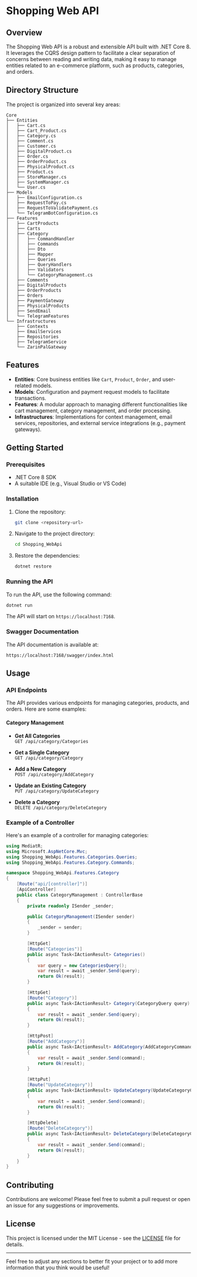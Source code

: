 
# Shopping Web API

## Overview

The Shopping Web API is a robust and extensible API built with .NET Core 8. It leverages the CQRS design pattern to facilitate a clear separation of concerns between reading and writing data, making it easy to manage entities related to an e-commerce platform, such as products, categories, and orders.

## Directory Structure

The project is organized into several key areas:

```
Core
├── Entities
│   ├── Cart.cs
│   ├── Cart_Product.cs
│   ├── Category.cs
│   ├── Comment.cs
│   ├── Customer.cs
│   ├── DigitalProduct.cs
│   ├── Order.cs
│   ├── OrderProduct.cs
│   ├── PhysicalProduct.cs
│   ├── Product.cs
│   ├── StoreManager.cs
│   ├── SystemManager.cs
│   └── User.cs
├── Models
│   ├── EmailConfiguration.cs
│   ├── RequestToPay.cs
│   ├── RequestToValidatePayment.cs
│   └── TelegramBotConfiguration.cs
├── Features
│   ├── CartProducts
│   ├── Carts
│   ├── Category
│   │   ├── CommandHandler
│   │   ├── Commands
│   │   ├── Dto
│   │   ├── Mapper
│   │   ├── Queries
│   │   ├── QueryHandlers
│   │   ├── Validators
│   │   └── CategoryManagement.cs
│   ├── Comments
│   ├── DigitalProducts
│   ├── OrderProducts
│   ├── Orders
│   ├── PaymentGateway
│   ├── PhysicalProducts
│   ├── SendEmail
│   └── TelegramFeatures
└── Infrastructures
    ├── Contexts
    ├── EmailServices
    ├── Repositories
    ├── TelegramService
    └── ZarinPalGateway
```

## Features

- **Entities**: Core business entities like `Cart`, `Product`, `Order`, and user-related models.
- **Models**: Configuration and payment request models to facilitate transactions.
- **Features**: A modular approach to managing different functionalities like cart management, category management, and order processing.
- **Infrastructures**: Implementations for context management, email services, repositories, and external service integrations (e.g., payment gateways).

## Getting Started

### Prerequisites

- .NET Core 8 SDK
- A suitable IDE (e.g., Visual Studio or VS Code)

### Installation

1. Clone the repository:
   ```bash
   git clone <repository-url>
   ```
2. Navigate to the project directory:
   ```bash
   cd Shopping_WebApi
   ```
3. Restore the dependencies:
   ```bash
   dotnet restore
   ```

### Running the API

To run the API, use the following command:

```bash
dotnet run
```

The API will start on `https://localhost:7168`.

### Swagger Documentation

The API documentation is available at:

```
https://localhost:7168/swagger/index.html
```

## Usage

### API Endpoints

The API provides various endpoints for managing categories, products, and orders. Here are some examples:

#### Category Management

- **Get All Categories**  
  `GET /api/category/Categories`

- **Get a Single Category**  
  `GET /api/category/Category`

- **Add a New Category**  
  `POST /api/category/AddCategory`

- **Update an Existing Category**  
  `PUT /api/category/UpdateCategory`

- **Delete a Category**  
  `DELETE /api/category/DeleteCategory`

### Example of a Controller

Here's an example of a controller for managing categories:

```csharp
using MediatR;
using Microsoft.AspNetCore.Mvc;
using Shopping_WebApi.Features.Categories.Queries;
using Shopping_WebApi.Features.Category.Commands;

namespace Shopping_WebApi.Features.Category
{
    [Route("api/[controller]")]
    [ApiController]
    public class CategoryManagement : ControllerBase
    {
        private readonly ISender _sender;

        public CategoryManagement(ISender sender)
        {
            _sender = sender;
        }

        [HttpGet]
        [Route("Categories")]
        public async Task<IActionResult> Categories()
        {
            var query = new CategoriesQuery();
            var result = await _sender.Send(query);
            return Ok(result);
        }

        [HttpGet]
        [Route("Category")]
        public async Task<IActionResult> Category(CategoryQuery query)
        {
            var result = await _sender.Send(query);
            return Ok(result);
        }

        [HttpPost]
        [Route("AddCategory")]
        public async Task<IActionResult> AddCategory(AddCategoryCommand command)
        {
            var result = await _sender.Send(command);
            return Ok(result);
        }

        [HttpPut]
        [Route("UpdateCategory")]
        public async Task<IActionResult> UpdateCategory(UpdateCategoryCommand command)
        {
            var result = await _sender.Send(command);
            return Ok(result);
        }

        [HttpDelete]
        [Route("DeleteCategory")]
        public async Task<IActionResult> DeleteCategory(DeleteCategoryCommand command)
        {
            var result = await _sender.Send(command);
            return Ok(result);
        }
    }
}
```

## Contributing

Contributions are welcome! Please feel free to submit a pull request or open an issue for any suggestions or improvements.

## License

This project is licensed under the MIT License - see the [LICENSE](LICENSE) file for details.

---

Feel free to adjust any sections to better fit your project or to add more information that you think would be useful!
